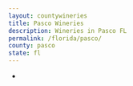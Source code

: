 ```yaml
---
layout: countywineries
title: Pasco Wineries
description: Wineries in Pasco FL
permalink: /florida/pasco/
county: pasco
state: fl
---
```

-
